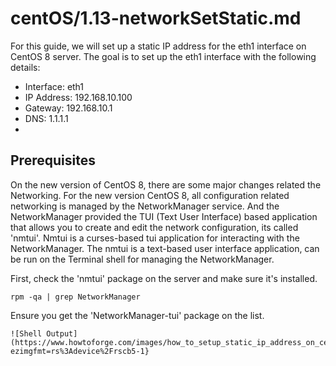 # centOS/1.13-networkSetStatic.md

For this guide, we will set up a static IP address for the eth1 interface on CentOS 8 server. The goal is to set up the eth1 interface with the following details:

- Interface: eth1
- IP Address: 192.168.10.100
- Gateway: 192.168.10.1
- DNS: 1.1.1.1
- 
## Prerequisites

On the new version of CentOS 8, there are some major changes related the Networking. For the new version CentOS 8, all configuration related networking is managed by the NetworkManager service. And the NetworkManager provided the TUI (Text User Interface) based application that allows you to create and edit the network configuration, its called 'nmtui'.
Nmtui is a curses-based tui application for interacting with the NetworkManager. The nmtui is a text-based user interface application, can be run on the Terminal shell for managing the NetworkManager.

First, check the 'nmtui' package on the server and make sure it's installed.

```shell
rpm -qa | grep NetworkManager
```

Ensure you get the 'NetworkManager-tui' package on the list.

```shell
![Shell Output](https://www.howtoforge.com/images/how_to_setup_static_ip_address_on_centos_8/12.png?ezimgfmt=rs%3Adevice%2Frscb5-1}
```
